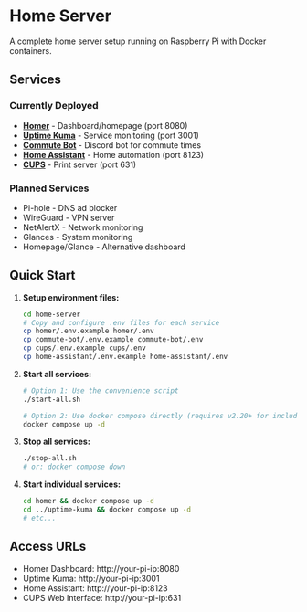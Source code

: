 
# Home Server

A complete home server setup running on Raspberry Pi with Docker containers.

## Services

### Currently Deployed
- **[Homer](./homer/)** - Dashboard/homepage (port 8080)
- **[Uptime Kuma](./uptime-kuma/)** - Service monitoring (port 3001)
- **[Commute Bot](./commute-bot/)** - Discord bot for commute times
- **[Home Assistant](./home-assistant/)** - Home automation (port 8123)
- **[CUPS](./cups/)** - Print server (port 631)

### Planned Services
- Pi-hole - DNS ad blocker
- WireGuard - VPN server
- NetAlertX - Network monitoring
- Glances - System monitoring
- Homepage/Glance - Alternative dashboard

## Quick Start

1. **Setup environment files:**
   ```bash
   cd home-server
   # Copy and configure .env files for each service
   cp homer/.env.example homer/.env
   cp commute-bot/.env.example commute-bot/.env
   cp cups/.env.example cups/.env
   cp home-assistant/.env.example home-assistant/.env
   ```

2. **Start all services:**
   ```bash
   # Option 1: Use the convenience script
   ./start-all.sh
   
   # Option 2: Use docker compose directly (requires v2.20+ for include support)
   docker compose up -d
   ```

3. **Stop all services:**
   ```bash
   ./stop-all.sh
   # or: docker compose down
   ```

4. **Start individual services:**
   ```bash
   cd homer && docker compose up -d
   cd ../uptime-kuma && docker compose up -d
   # etc...
   ```

## Access URLs

- Homer Dashboard: http://your-pi-ip:8080
- Uptime Kuma: http://your-pi-ip:3001
- Home Assistant: http://your-pi-ip:8123
- CUPS Web Interface: http://your-pi-ip:631
